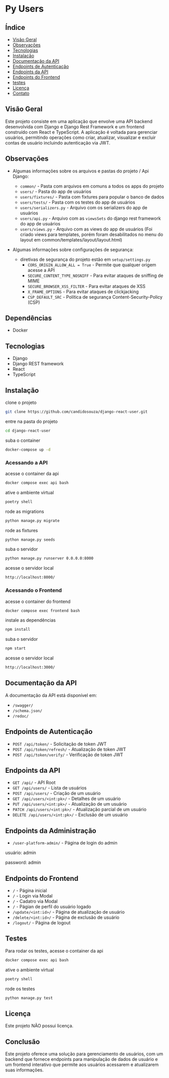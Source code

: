 # Py Users

## Índice

- [Visão Geral](#visão-geral)
- [Observações](#observacoes)
- [Tecnologias](#tecnologias)
- [Instalação](#instalação)
- [Documentação da API](#documentação-da-api)
- [Endpoints de Autenticação](#endpoints-de-autenticação)
- [Endpoints da API](#endpoints-da-api)
- [Endpoints do Frontend](#endpoints-do-frontend)
- [testes](#testes)
- [Licença](#licença)
- [Contato](#contato)

## Visão Geral

Este projeto consiste em uma aplicação que envolve uma API backend desenvolvida com Django e Django Rest Framework e um frontend construído com React e TypeScript. A aplicação é voltada para gerenciar usuários, permitindo operações como criar, atualizar, visualizar e excluir contas de usuário incluindo autenticação via JWT.

## Observações

- Algumas informações sobre os arquivos e pastas do projeto / Api Django:

    - `common/` - Pasta com arquivos em comuns a todos os apps do projeto
    - `users/` - Pasta do app de usuários
    - `users/fixtures/` - Pasta com fixtures para popular o banco de dados
    - `users/tests/` - Pasta com os testes do app de usuários
    - `users/serializers.py` - Arquivo com os serializers do app de usuários
    - `users/api.py` - Arquivo com as ``viewsSets`` do django rest framework do app de usuários
    - `users/views.py` - Arquivo com as views do app de usuários (Foi criado views para templates, porém foram desabilitados no menu do layout em common/templates/layout/layout.html)

- Algumas informações sobre configurações de segurança:
    - diretivas de segurança do projeto estão em `setup/settings.py`
        - `CORS_ORIGIN_ALLOW_ALL = True` - Permite que qualquer origem acesse a API
        - `SECURE_CONTENT_TYPE_NOSNIFF` - Para evitar ataques de sniffing de MIME
        - `SECURE_BROWSER_XSS_FILTER` - Para evitar ataques de XSS
        - `X_FRAME_OPTIONS` - Para evitar ataques de clickjacking
        - `CSP_DEFAULT_SRC` - Política de segurança Content-Security-Policy (CSP)

## Dependências


- Docker

## Tecnologias

- Django
- Django REST framework
- React
- TypeScript

## Instalação

clone o projeto
    
```bash
git clone https://github.com/candidosouza/django-react-user.git
```

entre na pasta do projeto

```bash
cd django-react-user
```

suba o container

```bash
docker-compose up -d
```

### Acessando a API
acesse o container da api 

```bash
docker compose exec api bash
```

ative o ambiente virtual

```bash
poetry shell
```

rode as migrations

```bash
python manage.py migrate
```

rode as fixtures

```bash
python manage.py seeds
```

suba o servidor

```bash
python manage.py runserver 0.0.0.0:8000
```

acesse o servidor local

```bash
http://localhost:8000/
```

### Acessando o Frontend
acesse o container do frontend 

```bash
docker compose exec frontend bash
```

instale as dependências

```bash
npm install
```

suba o servidor

```bash
npm start
```

acesse o servidor local

```bash
http://localhost:3000/
```

## Documentação da API

A documentação da API está disponível em:

- `/swagger/`
- `/schema.json/`
- `/redoc/`

## Endpoints de Autenticação

- `POST /api/token/` - Solicitação de token JWT
- `POST /api/token/refresh/` - Atualização de token JWT
- `POST /api/token/verify/` - Verificação de token JWT

## Endpoints da API

- `GET /api/` - API Root
- `GET /api/users/` - Lista de usuários
- `POST /api/users/` - Criação de um usuário
- `GET /api/users/<int:pk>/` - Detalhes de um usuário
- `PUT /api/users/<int:pk>/` - Atualização de um usuário
- `PATCH /api/users/<int:pk>/` - Atualização parcial de um usuário
- `DELETE /api/users/<int:pk>/` - Exclusão de um usuário

## Endpoints da Administração

- `/user-platform-admin/` - Página de login do admin

usuário: admin

password: admin


## Endpoints do Frontend

- `/` - Página inicial
- `/` - Login via Modal
- `/` - Cadatro via Modal
- `/` - Págian de perfil do usuário logado
- `/update/<int:id>/` - Página de atualização de usuário
- `/delete/<int:id>/` - Página de exclusão de usuário
- `/logout/` - Página de logout	

## Testes

Para rodar os testes, acesse o container da api 

```bash
docker compose exec api bash
```

ative o ambiente virtual

```bash
poetry shell
```

rode os testes

```bash
python manage.py test
```

## Licença
Este projeto NÃO possui licença.

## Conclusão

Este projeto oferece uma solução para gerenciamento de usuários, com um backend que fornece endpoints para manipulação de dados de usuário e um frontend interativo que permite aos usuários acessarem e atualizarem suas informações.
